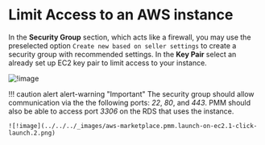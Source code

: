 # Limit Access to an AWS instance

In the **Security Group** section, which acts like a firewall, you may use the preselected option `Create new based on seller settings` to create a security group with recommended settings. In the **Key Pair** select an already set up EC2 key pair to limit access to your instance.

![!image](../../../_images/aws-marketplace.pmm.launch-on-ec2.1-click-launch.3.png)

!!! caution alert alert-warning "Important"
    The security group should allow communication via the the following ports: *22*, *80*, and *443*. PMM should also be able to access port *3306* on the RDS that uses the instance.

    ![!image](../../../_images/aws-marketplace.pmm.launch-on-ec2.1-click-launch.2.png)





